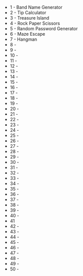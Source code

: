 - 1 - Band Name Generator 
- 2 - Tip Calculator
- 3 - Treasure Island
- 4 - Rock Paper Scissors
- 5 - Random Password Generator
- 6 - Maze Escape
- 7 - Hangman
- 8 - 
- 9 - 
- 10 - 
- 11 - 
- 12 - 
- 13 - 
- 14 - 
- 15 - 
- 16 - 
- 17 - 
- 18 - 
- 19 - 
- 20 - 
- 21 - 
- 22 - 
- 23 - 
- 24 - 
- 25 - 
- 26 - 
- 27 - 
- 28 - 
- 29 - 
- 30 - 
- 31 - 
- 32 - 
- 33 - 
- 34 - 
- 35 - 
- 36 - 
- 37 - 
- 38 - 
- 39 - 
- 40 -
- 41 
- 42 -
- 43 -
- 44 -
- 45 -
- 46 -
- 47 -
- 48 -
- 49 -
- 50 -
